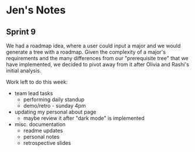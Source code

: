 # Jen's Notes

## Sprint 9

We had a roadmap idea, where a user could input a major and we would generate a tree with a roadmap. Given the complexity of a major's requirements and the many differences from our "prerequisite tree" that we have implemented, we decided to pivot away from it after Olivia and Rashi's initial analysis.  

Work left to do this week:

- team lead tasks
  - performing daily standup
  - demo/retro - sunday 4pm
- updating my personal about page
  - maybe review it after "dark mode" is implemented
- misc. documentation
  - readme updates
  - personal notes
  - retrospective slides
